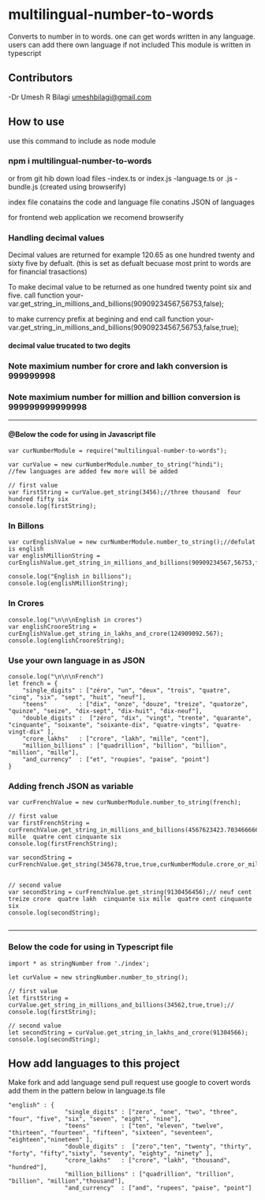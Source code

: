 # multilingual-number-to-words

Converts to number in to words. one can get words written in any language. users can add there own language if not included 
This module is written in typescript

## Contributors
-Dr Umesh R Bilagi <umeshbilagi@gmail.com>

## How to use
use this command to include as  node module
### npm i multilingual-number-to-words

or from git hib down load files
-index.ts or index.js
-language.ts or .js
-bundle.js (created using browserify)

index file conatains the code and language file conatins JSON of languages

for frontend web application we recomend browserify 
### Handling decimal values
Decimal values are returned for example 120.65 as one hundred twenty and sixty five by defualt. (this is set as defualt becuase most print to words are for financial trasactions)

To make decimal value to be returned as one hundred twenty point six and five. call function
your-var.get_string_in_millions_and_billions(90909234567,56753,false);

to make currency prefix at begining and end call function
your-var.get_string_in_millions_and_billions(90909234567,56753,false,true);

#### decimal value trucated to two degits

### Note maximium number for crore and lakh conversion is 999999998
### Note maximium number for million and billion conversion is 999999999999998
---
#### @Below the code for using in Javascript file

```
var curNumberModule = require("multilingual-number-to-words");

var curValue = new curNumberModule.number_to_string("hindi");
//few languages are added few more will be added

// first value
var firstString = curValue.get_string(3456);//three thousand  four hundred fifty six
console.log(firstString);
```

### In Billons
```    
var curEnglishValue = new curNumberModule.number_to_string();//defulat is english 
var englishMillionString = curEnglishValue.get_string_in_millions_and_billions(90909234567,56753,false,false);

console.log("English in billions");
console.log(englishMillionString);
```
### In Crores
```
console.log("\n\n\nEnglish in crores")
var englishCrooreString = curEnglishValue.get_string_in_lakhs_and_crore(124909092.567);
console.log(englishCrooreString);
```

### Use your own language in as JSON 
```
console.log("\n\n\nFrench")
let french = {               
    "single_digits" : ["zéro", "un", "deux", "trois", "quatre", "cinq", "six", "sept", "huit", "neuf"],
    "teens"         : ["dix", "onze", "douze", "treize", "quatorze", "quinze", "seize", "dix-sept", "dix-huit", "dix-neuf"],
    "double_digits" :  ["zéro", "dix", "vingt", "trente", "quarante", "cinquante", "soixante", "soixante-dix", "quatre-vingts", "quatre-vingt-dix" ],
    "crore_lakhs"   : ["crore", "lakh", "mille", "cent"],
    "million_billions" : ["quadrillion", "billion", "billion", "million", "mille"],
    "and_currency"  : ["et", "roupies", "paise", "point"]
}
```
### Adding french JSON as variable
```
var curFrenchValue = new curNumberModule.number_to_string(french);

// first value
var firstFrenchString = curFrenchValue.get_string_in_millions_and_billions(4567623423.70346666666,false,false);//trois mille  quatre cent cinquante six
console.log(firstFrenchString);

var secondString = curFrenchValue.get_string(345678,true,true,curNumberModule.crore_or_millions.crore);


// second value
var secondString = curFrenchValue.get_string(9130456456);// neuf cent treize crore  quatre lakh  cinquante six mille  quatre cent cinquante six
console.log(secondString);


```

---
### Below the code for using in Typescript file

```
import * as stringNumber from './index';

let curValue = new stringNumber.number_to_string();

// first value
let firstString = curValue.get_string_in_millions_and_billions(34562,true,true);//
console.log(firstString);

// second value
let secondString = curValue.get_string_in_lakhs_and_crore(91304566);
console.log(secondString);

```

## How add languages to this project

Make fork and add language  send pull request
use google to covert words add them in the pattern below in language.ts file
```
"english" : {
                "single_digits" : ["zero", "one", "two", "three", "four", "five", "six", "seven", "eight", "nine"],
                "teens"         : ["ten", "eleven", "twelve", "thirteen", "fourteen", "fifteen", "sixteen", "seventeen", "eighteen","nineteen" ],
                "double_digits" :  ["zero","ten", "twenty", "thirty", "forty", "fifty","sixty", "seventy", "eighty", "ninety" ],
                "crore_lakhs"   : ["crore", "lakh", "thousand", "hundred"],
                "million_billions" : ["quadrillion", "trillion", "billion", "million","thousand"],
                "and_currency"  : ["and", "rupees", "paise", "point"]
```


